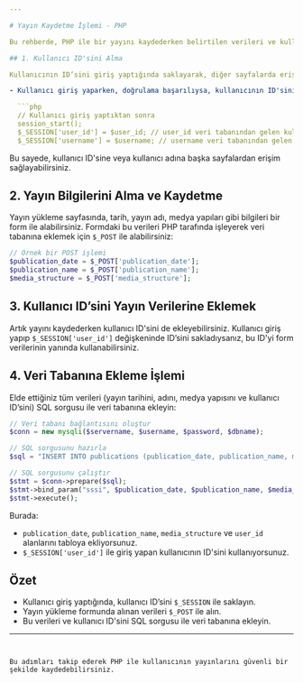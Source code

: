 ```yaml
---

# Yayın Kaydetme İşlemi - PHP

Bu rehberde, PHP ile bir yayını kaydederken belirtilen verileri ve kullanıcı ID'sini nasıl saklayabileceğinizi öğreneceksiniz. Adımlar, kullanıcı ID'sini almayı, yayın bilgilerini form ile almayı ve bu bilgileri veri tabanına eklemeyi içerir.

## 1. Kullanıcı ID'sini Alma

Kullanıcının ID’sini giriş yaptığında saklayarak, diğer sayfalarda erişim sağlayabilirsiniz. Bunun için genellikle PHP’de **session** mekanizması kullanılır.

- Kullanıcı giriş yaparken, doğrulama başarılıysa, kullanıcının ID'sini veya kullanıcı adını (username) bir `$_SESSION` değişkenine atayabilirsiniz. Örneğin:

  ```php
  // Kullanıcı giriş yaptıktan sonra
  session_start();
  $_SESSION['user_id'] = $user_id; // user_id veri tabanından gelen kullanıcı ID'si
  $_SESSION['username'] = $username; // username veri tabanından gelen kullanıcı adı
  ```

Bu sayede, kullanıcı ID'sine veya kullanıcı adına başka sayfalardan erişim sağlayabilirsiniz.

## 2. Yayın Bilgilerini Alma ve Kaydetme

Yayın yükleme sayfasında, tarih, yayın adı, medya yapıları gibi bilgileri bir form ile alabilirsiniz. Formdaki bu verileri PHP tarafında işleyerek veri tabanına eklemek için `$_POST` ile alabilirsiniz:

```php
// Örnek bir POST işlemi
$publication_date = $_POST['publication_date'];
$publication_name = $_POST['publication_name'];
$media_structure = $_POST['media_structure'];
```

## 3. Kullanıcı ID’sini Yayın Verilerine Eklemek

Artık yayını kaydederken kullanıcı ID'sini de ekleyebilirsiniz. Kullanıcı giriş yapıp `$_SESSION['user_id']` değişkeninde ID’sini sakladıysanız, bu ID'yi form verilerinin yanında kullanabilirsiniz.

## 4. Veri Tabanına Ekleme İşlemi

Elde ettiğiniz tüm verileri (yayın tarihini, adını, medya yapısını ve kullanıcı ID’sini) SQL sorgusu ile veri tabanına ekleyin:

```php
// Veri tabanı bağlantısını oluştur
$conn = new mysqli($servername, $username, $password, $dbname);

// SQL sorgusunu hazırla
$sql = "INSERT INTO publications (publication_date, publication_name, media_structure, user_id) VALUES (?, ?, ?, ?)";

// SQL sorgusunu çalıştır
$stmt = $conn->prepare($sql);
$stmt->bind_param("sssi", $publication_date, $publication_name, $media_structure, $_SESSION['user_id']);
$stmt->execute();
```

Burada:
- `publication_date`, `publication_name`, `media_structure` ve `user_id` alanlarını tabloya ekliyorsunuz.
- `$_SESSION['user_id']` ile giriş yapan kullanıcının ID'sini kullanıyorsunuz.

## Özet

- Kullanıcı giriş yaptığında, kullanıcı ID’sini `$_SESSION` ile saklayın.
- Yayın yükleme formunda alınan verileri `$_POST` ile alın.
- Bu verileri ve kullanıcı ID'sini SQL sorgusu ile veri tabanına ekleyin.

--- 
```


Bu adımları takip ederek PHP ile kullanıcının yayınlarını güvenli bir şekilde kaydedebilirsiniz.
